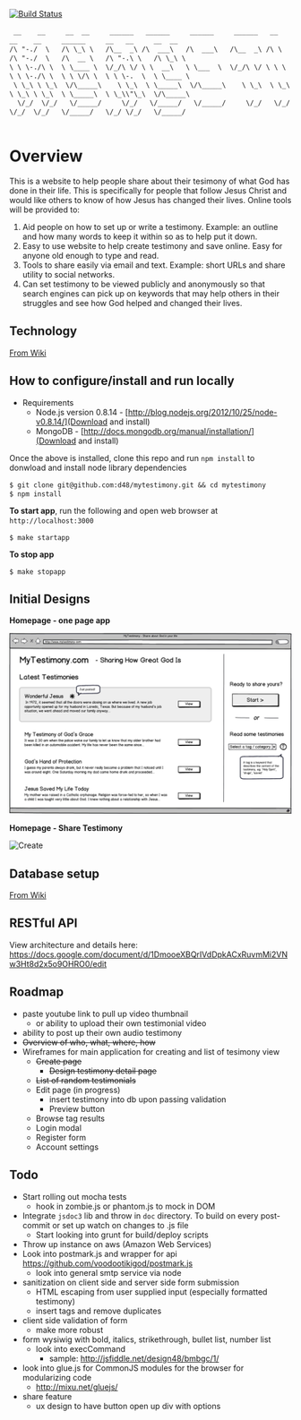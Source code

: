 [![Build Status](https://travis-ci.org/d48/mytestimony.png?branch=master)](https://travis-ci.org/d48/mytestimony)

```
 __    __     __  __     ______   ______     ______     ______   __     __    __     ______     __   __     __  __    
/\ "-./  \   /\ \_\ \   /\__  _\ /\  ___\   /\  ___\   /\__  _\ /\ \   /\ "-./  \   /\  __ \   /\ "-.\ \   /\ \_\ \   
\ \ \-./\ \  \ \____ \  \/_/\ \/ \ \  __\   \ \___  \  \/_/\ \/ \ \ \  \ \ \-./\ \  \ \ \/\ \  \ \ \-.  \  \ \____ \  
 \ \_\ \ \_\  \/\_____\    \ \_\  \ \_____\  \/\_____\    \ \_\  \ \_\  \ \_\ \ \_\  \ \_____\  \ \_\\"\_\  \/\_____\ 
  \/_/  \/_/   \/_____/     \/_/   \/_____/   \/_____/     \/_/   \/_/   \/_/  \/_/   \/_____/   \/_/ \/_/   \/_____/ 
                                                                                                                      
```

# Overview

This is a website to help people share about their tesimony of what God has done in their life. This is specifically for people that follow Jesus Christ and would like others to know of how Jesus has changed their lives. Online tools will be provided to:

1. Aid people on how to set up or write a testimony. Example: an outline and how many words to keep it within so as to help put it down.
2. Easy to use website to help create testimony and save online. Easy for anyone old enough to type and read.
3. Tools to share easily via email and text. Example: short URLs and share utility to social networks.
4. Can set testimony to be viewed publicly and anonymously so that search engines can pick up on keywords that may help others in their struggles and see how God helped and changed their lives.


## Technology

[From Wiki](https://github.com/d48/mytestimony/wiki/Technology)

## How to configure/install and run locally

* Requirements
  * Node.js version 0.8.14 - [http://blog.nodejs.org/2012/10/25/node-v0.8.14/](Download and install)
  * MongoDB - [http://docs.mongodb.org/manual/installation/](Download and install)

Once the above is installed, clone this repo and run `npm install` to donwload and install node library dependencies

```
$ git clone git@github.com:d48/mytestimony.git && cd mytestimony
$ npm install
```

**To start app**, run the following and open web browser at `http://localhost:3000`

```
$ make startapp
```

**To stop app**

```
$ make stopapp 
```


## Initial Designs

**Homepage - one page app**

![Homepage](https://github.com/d48/mytestimony/raw/master/design/wireframes/wireframe-home-v1.png)

**Homepage - Share Testimony**

![Create](http://f.cl.ly/items/3V0h0S103d2C2O0o0v0v/home-wf-share.png)

## Database setup

[From Wiki](https://github.com/d48/mytestimony/wiki/Database)


## RESTful API

View architecture and details here: https://docs.google.com/document/d/1DmooeXBQrIVdDpkACxRuvmMi2VNw3Ht8d2x5o9OHRO0/edit

## Roadmap

* paste youtube link to pull up video thumbnail
  * or ability to upload their own testimonial video
* ability to post up their own audio testimony
* ~~Overview of who, what, where, how~~
* Wireframes for main application for creating and list of tesimony view 
     * ~~Create page~~
	   * ~~Design testimony detail page~~
     * ~~List of random testimonials~~
     * Edit page (in progress)
       * insert testimony into db upon passing validation
       * Preview button
     * Browse tag results
     * Login modal
     * Register form
     * Account settings
	

## Todo
- Start rolling out mocha tests
  * hook in zombie.js or phantom.js to mock in DOM 
- Integrate `jsdoc3` lib and throw in `doc` directory. To build on every post-commit or set up watch on changes to .js file
  * Start looking into grunt for build/deploy scripts
- Throw up instance on aws (Amazon Web Services)
- Look into postmark.js and wrapper for api https://github.com/voodootikigod/postmark.js
  * look into general smtp service via node
- sanitization on client side and server side form submission
  * HTML escaping from user supplied input (especially formatted testimony)
  * insert tags and remove duplicates
- client side validation of form
  * make more robust
- form wysiwig with bold, italics, strikethrough, bullet list, number list 
  * look into execCommand
    * sample: http://jsfiddle.net/design48/bmbgc/1/
- look into glue.js for CommonJS modules for the browser for modularizing code
  * http://mixu.net/gluejs/
- share feature
  * ux design to have button open up div with options
